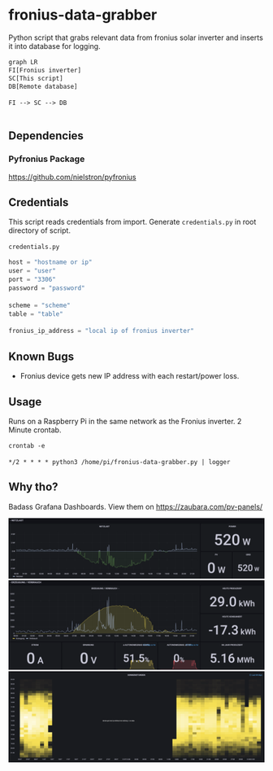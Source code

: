 # fronius-data-grabber
Python script that grabs relevant data from fronius solar inverter and inserts it into database for logging.

```mermaid
graph LR
FI[Fronius inverter]
SC[This script]
DB[Remote database]

FI --> SC --> DB
	
```

## Dependencies

### Pyfronius Package

https://github.com/nielstron/pyfronius



## Credentials

This script reads credentials from import. Generate `credentials.py` in root directory of script.

`credentials.py`

```python
host = "hostname or ip"
user = "user"
port = "3306"
password = "password"

scheme = "scheme"
table = "table"

fronius_ip_address = "local ip of fronius inverter"
```

## Known Bugs

- Fronius device gets new IP address with each restart/power loss.

## Usage

Runs on a Raspberry Pi in the same network as the Fronius inverter. 2 Minute crontab.

```
crontab -e 

*/2 * * * * python3 /home/pi/fronius-data-grabber.py | logger
```

## Why tho?

Badass Grafana Dashboards. View them on https://zaubara.com/pv-panels/

<img src="assets/Screenshot 2023-09-02 at 21.36.09.png" alt="Screenshot 2023-09-02 at 21.36.09" />

<img src="assets/Screenshot 2023-09-02 at 21.36.15.png" alt="Screenshot 2023-09-02 at 21.36.15" />

<img src="assets/Screenshot 2023-09-02 at 21.37.32.png" alt="Screenshot 2023-09-02 at 21.37.32" />
